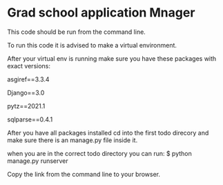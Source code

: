 # Grad school application Mnager
This code should be run from the command line.

To run this code it is advised to make a virtual environment. 

After your virtual env is running make sure you have these packages with exact versions:

asgiref==3.3.4

Django==3.0

pytz==2021.1

sqlparse==0.4.1

After you have all packages installed cd into the first todo direcory and make sure there is an manage.py file inside it.

when you are in the correct todo directory you can run:
$ python manage.py runserver

Copy the link from the command line to your browser.
